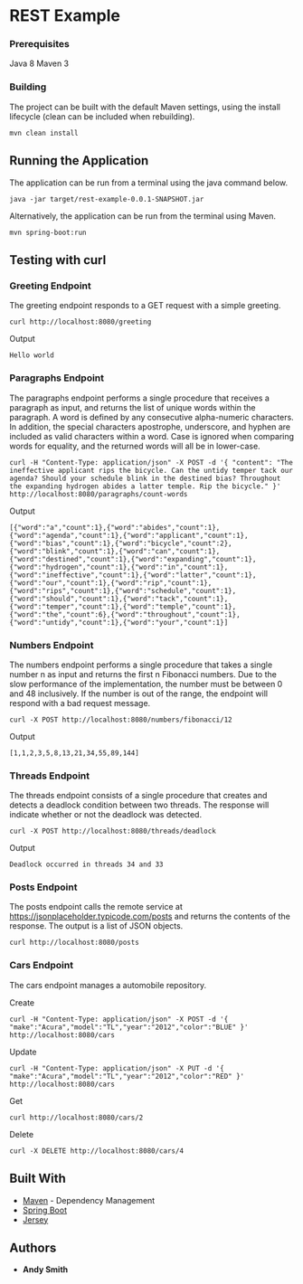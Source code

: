 # REST Example

### Prerequisites

Java 8
Maven 3

### Building

The project can be built with the default Maven settings, using the install lifecycle (clean can be included when rebuilding).

```
mvn clean install
```

## Running the Application

The application can be run from a terminal using the java command below.

```
java -jar target/rest-example-0.0.1-SNAPSHOT.jar
```

Alternatively, the application can be run from the terminal using Maven.

```
mvn spring-boot:run
```

## Testing with curl

### Greeting Endpoint
The greeting endpoint responds to a GET request with a simple greeting.

```
curl http://localhost:8080/greeting
```

Output

```
Hello world
```

### Paragraphs Endpoint
The paragraphs endpoint performs a single procedure that receives a paragraph as input, and returns the list of unique words within the paragraph. A word is defined by any consecutive alpha-numeric characters. In addition, the special characters apostrophe, underscore, and hyphen are included as valid characters within a word. Case is ignored when comparing words for equality, and the returned words will all be in lower-case.

```
curl -H "Content-Type: application/json" -X POST -d '{ "content": "The ineffective applicant rips the bicycle. Can the untidy temper tack our agenda? Should your schedule blink in the destined bias? Throughout the expanding hydrogen abides a latter temple. Rip the bicycle." }' http://localhost:8080/paragraphs/count-words
```

Output

```
[{"word":"a","count":1},{"word":"abides","count":1},{"word":"agenda","count":1},{"word":"applicant","count":1},{"word":"bias","count":1},{"word":"bicycle","count":2},{"word":"blink","count":1},{"word":"can","count":1},{"word":"destined","count":1},{"word":"expanding","count":1},{"word":"hydrogen","count":1},{"word":"in","count":1},{"word":"ineffective","count":1},{"word":"latter","count":1},{"word":"our","count":1},{"word":"rip","count":1},{"word":"rips","count":1},{"word":"schedule","count":1},{"word":"should","count":1},{"word":"tack","count":1},{"word":"temper","count":1},{"word":"temple","count":1},{"word":"the","count":6},{"word":"throughout","count":1},{"word":"untidy","count":1},{"word":"your","count":1}]
```

### Numbers Endpoint
The numbers endpoint performs a single procedure that takes a single number n as input and returns the first n Fibonacci numbers. Due to the slow performance of the implementation, the number must be between 0 and 48 inclusively. If the number is out of the range, the endpoint will respond with a bad request message.

```
curl -X POST http://localhost:8080/numbers/fibonacci/12
```

Output

```
[1,1,2,3,5,8,13,21,34,55,89,144]
```

### Threads Endpoint
The threads endpoint consists of a single procedure that creates and detects a deadlock condition between two threads. The response will indicate whether or not the deadlock was detected.

```
curl -X POST http://localhost:8080/threads/deadlock
```

Output

```
Deadlock occurred in threads 34 and 33
```

### Posts Endpoint
The posts endpoint calls the remote service at https://jsonplaceholder.typicode.com/posts and returns the contents of the response. The output is a list of JSON objects.

```
curl http://localhost:8080/posts
```

### Cars Endpoint
The cars endpoint manages a automobile repository.

Create
```
curl -H "Content-Type: application/json" -X POST -d '{ "make":"Acura","model":"TL","year":"2012","color":"BLUE" }' http://localhost:8080/cars
```

Update
```
curl -H "Content-Type: application/json" -X PUT -d '{ "make":"Acura","model":"TL","year":"2012","color":"RED" }' http://localhost:8080/cars
```

Get
```
curl http://localhost:8080/cars/2
```

Delete
```
curl -X DELETE http://localhost:8080/cars/4
```

## Built With

* [Maven](https://maven.apache.org/) - Dependency Management
* [Spring Boot](https://projects.spring.io/spring-boot/)
* [Jersey](https://jersey.github.io/)

## Authors

* **Andy Smith**
